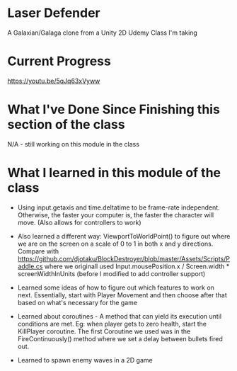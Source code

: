 # Laser Defender
A Galaxian/Galaga clone from a Unity 2D Udemy Class I'm taking

# Current Progress

https://youtu.be/5qJq63xVyww

# What I've Done Since Finishing this section of the class

N/A - still working on this module in the class

# What I learned in this module of the class

 - Using input.getaxis and time.deltatime to be frame-rate independent. Otherwise, the faster your computer is, the faster the character will move. (Also allows for controllers to work)

 - Also learned a different way: ViewportToWorldPoint() to figure out where we are on the screen on a scale of 0 to 1 in both x and y directions. 
 Compare with https://github.com/djotaku/BlockDestroyer/blob/master/Assets/Scripts/Paddle.cs where we originall used Input.mousePosition.x / Screen.width * screenWidthInUnits (before I modified to add controller support)

  - Learned some ideas of how to figure out which features to work on next. Essentially, start with Player Movement and then choose after that based on what's necessary for the game

  - Learned about coroutines - A method that can yield its execution until conditions are met. Eg: when player gets to zero health, start the KillPlayer coroutine. The first Coroutine we used was in the FireContinuously() 
  method where we set a delay between bullets fired out.

  - Learned to spawn enemy waves in a 2D game
